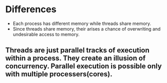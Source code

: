 # Differences

- Each process has different memory while threads share memory.
- Since threads share memory, their arises a chance of overwriting and undesirable access to memory.


## Threads are just parallel **tracks of execution** within a process. They create an illusion of concurrency. Parallel execution is possible only with multiple processers(cores).
